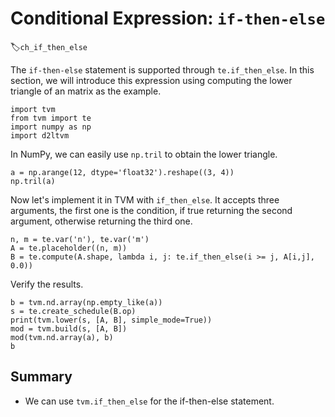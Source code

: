 # Conditional Expression: `if-then-else`
:label:`ch_if_then_else`

The `if-then-else` statement is supported through `te.if_then_else`. In this section, 
we will introduce this expression using computing the lower triangle of an matrix as the example.

```{.python .input  n=1}
import tvm
from tvm import te
import numpy as np
import d2ltvm
```

In NumPy, we can easily use `np.tril` to obtain the lower triangle.

```{.python .input  n=2}
a = np.arange(12, dtype='float32').reshape((3, 4))
np.tril(a)
```

Now let's implement it in TVM with `if_then_else`. It accepts three arguments, the first one is the condition, if true returning the second argument, otherwise returning the third one.

```{.python .input  n=3}
n, m = te.var('n'), te.var('m')
A = te.placeholder((n, m))
B = te.compute(A.shape, lambda i, j: te.if_then_else(i >= j, A[i,j], 0.0))

```

Verify the results.

```{.python .input  n=4}
b = tvm.nd.array(np.empty_like(a))
s = te.create_schedule(B.op)
print(tvm.lower(s, [A, B], simple_mode=True))
mod = tvm.build(s, [A, B])
mod(tvm.nd.array(a), b)
b
```

## Summary

- We can use `tvm.if_then_else` for the if-then-else statement.
